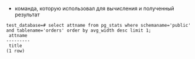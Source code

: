 - команда, которую использовал для вычисления и полученный результат
```
test_database=# select attname from pg_stats where schemaname='public' and tablename='orders' order by avg_width desc limit 1;
 attname 
---------
 title
(1 row)
```
